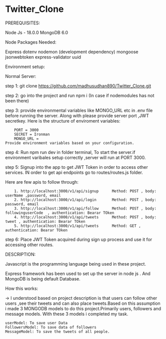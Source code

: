# Twitter_Clone

PREREQUISITES:

Node Js - 18.0.0 MongoDB 6.0

Node Packages Needed:

Express
dotenv
nodemon (development dependency)
mongoose
jsonwebtoken
express-validator
uuid

Environment setup:

Normal Server:

step 1: git clone https://github.com/madhusudhan890/Twitter_Clone.git

step 2: go into the project and run npm i (In case if nodemodules has not been there)

step 3: provide environmental variables like MONGO_URL etc in .env file before running the server. Along with please provide server port ,JWT secretkey. Here is the structure of enviroment variables:

        PORT = 3000
        SECRET = Ironman
        MONGO_URL =
    Provide environment variables based on your configuration.

step 4: Run npm run dev in folder terminal, To start the server.if environment varibales setup correctly ,server will run at PORT 3000.

step 5: Signup into the app to get JWT Token in order to access other services. IN order to get api endpoints go to routes/routes.js folder.

Here are few apis to follow through:

        1. http://localhost:3000/v1/api/signup      Method: POST , body: userName ,password, email
        2. http://localhost:3000/v1/api/login       Method: POST , body: password, email
        3. http://localhost:3000/v1/api/follow      Method: POST , body: followinguserCode  , authentication: Bearar TOken
        4. http://localhost:3000/v1/api/tweets      Method: POST , body: tweet , authentication: Bearar TOken
        5. http://localhost:3000/v1/api/tweets      Method: GET ,  authentication: Bearar TOken

step 6: Place JWT Token acquired during sign up process and use it for accessing other routes.

DESCRIPTION:

Javascript is the programming language being used in these project.

Express framework has been used to set up the server in node js . And MongoDB is being default Database.

How this works:

-> I understood based on project description is that users can follow other users ,see their tweets and can also place tweets.Based on this assumption i made 3 MONGODB models to do this project.Primarily users, followers and message models. With these 3 models i completed my task.

    userModel: To save user Data
    FollowersModel: To save data of followers
    MessageModel: To save the tweets of all people.
